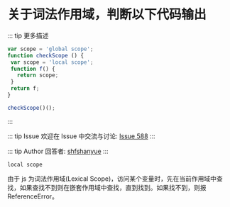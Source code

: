 # 关于词法作用域，判断以下代码输出

::: tip 更多描述 
 ``` js
var scope = 'global scope';
function checkScope () {
  var scope = 'local scope';
  function f() {
    return scope; 
  }
  return f;
}

checkScope()();
``` 
::: 

::: tip Issue 
 欢迎在 Issue 中交流与讨论: [Issue 588](https://github.com/shfshanyue/Daily-Question/issues/588) 
:::

::: tip Author 
回答者: [shfshanyue](https://github.com/shfshanyue) 
:::

`local scope`

由于 js 为词法作用域(Lexical Scope)，访问某个变量时，先在当前作用域中查找，如果查找不到则在嵌套作用域中查找，直到找到。如果找不到，则报 ReferenceError。